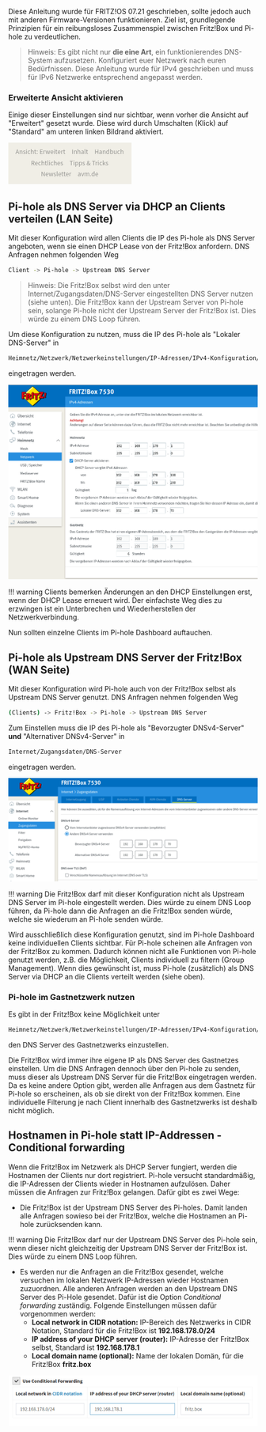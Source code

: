 Diese Anleitung wurde für FRITZ!OS 07.21 geschrieben, sollte jedoch auch mit anderen Firmware-Versionen funktionieren. Ziel ist, grundlegende Prinzipien für ein reibungsloses Zusammenspiel zwischen Fritz!Box und Pi-hole zu verdeutlichen.

> Hinweis:
Es gibt nicht nur **die eine Art**, ein funktionierendes DNS-System aufzusetzen.  Konfiguriert euer Netzwerk nach euren Bedürfnissen.
Diese Anleitung wurde für IPv4 geschrieben und muss für IPv6 Netzwerke entsprechend angepasst werden.

### Erweiterte Ansicht aktivieren

Einige dieser Einstellungen sind nur sichtbar, wenn vorher die Ansicht auf "Erweitert" gesetzt wurde. Diese wird durch Umschalten (Klick) auf "Standard" am unteren linken Bildrand aktiviert.

![Screenshot der Fritz!Box DHCP Einstellungen](../images/routers/fritzbox-advanced-de.png)

## Pi-hole als DNS Server via DHCP an Clients verteilen (LAN Seite)

Mit dieser Konfiguration wird allen Clients die IP des Pi-hole als DNS Server angeboten, wenn sie einen DHCP Lease von der Fritz!Box anfordern.
DNS Anfragen nehmen folgenden Weg

```bash
Client -> Pi-hole -> Upstream DNS Server
```

> Hinweis:
Die Fritz!Box selbst wird den unter Internet/Zugangsdaten/DNS-Server eingestellten DNS Server nutzen (siehe unten).
Die Fritz!Box kann der Upstream Server von Pi-hole sein, solange Pi-hole nicht der Upstream Server der Fritz!Box ist. Dies würde zu einem DNS Loop führen.

Um diese Konfiguration zu nutzen, muss die IP des Pi-hole als "Lokaler DNS-Server" in

```bash
Heimnetz/Netzwerk/Netzwerkeinstellungen/IP-Adressen/IPv4-Konfiguration/Heimnetz
```

eingetragen werden.

![Screenshot der Fritz!Box DHCP Einstellungen](../images/routers/fritzbox-dhcp-de.png)

!!! warning
    Clients bemerken Änderungen an den DHCP Einstellungen erst, wenn der DHCP Lease erneuert wird. Der einfachste Weg dies zu erzwingen ist ein Unterbrechen und Wiederherstellen der Netzwerkverbindung.

Nun sollten einzelne Clients im Pi-hole Dashboard auftauchen.

## Pi-hole als Upstream DNS Server der Fritz!Box (WAN  Seite)

Mit dieser Konfiguration wird Pi-hole  auch von der Fritz!Box selbst als Upstream DNS Server genutzt. DNS Anfragen nehmen folgenden Weg

```bash
(Clients) -> Fritz!Box -> Pi-hole -> Upstream DNS Server
```

Zum Einstellen muss die IP des Pi-hole als "Bevorzugter DNSv4-Server" **und** "Alternativer DNSv4-Server" in

```bash
Internet/Zugangsdaten/DNS-Server
```

eingetragen werden.

![Screenshot der Fritz!Box WAN DNS Konfiguration](../images/routers/fritzbox-wan-dns-de.png)

!!! warning
    Die Fritz!Box darf mit dieser Konfiguration nicht als Upstream DNS Server im Pi-hole eingestellt werden. Dies würde zu einem DNS Loop führen, da Pi-hole dann die Anfragen an die Fritz!Box senden würde, welche sie wiederum an Pi-hole senden würde.

Wird ausschließlich diese Konfiguration genutzt, sind im Pi-hole Dashboard keine individuellen Clients sichtbar. Für Pi-hole scheinen alle Anfragen von der Fritz!Box zu kommen. Dadurch können nicht alle Funktionen von Pi-hole genutzt werden, z.B. die Möglichkeit, Clients individuell zu filtern (Group Management). Wenn dies gewünscht ist, muss Pi-hole (zusätzlich) als DNS Server via DHCP an die Clients verteilt werden (siehe oben).

### Pi-hole im Gastnetzwerk nutzen

Es gibt in der Fritz!Box keine Möglichkeit unter

```bash
Heimnetz/Netzwerk/Netzwerkeinstellungen/IP-Adressen/IPv4-Konfiguration/Gastnetz
```

den DNS Server des Gastnetzwerks einzustellen.

Die Fritz!Box wird immer ihre eigene IP als DNS Server des Gastnetzes einstellen. Um die DNS Anfragen dennoch über den Pi-hole zu senden, muss dieser als Upstream DNS Server für die Fritz!Box eingetragen werden. Da es keine andere Option gibt, werden alle Anfragen aus dem Gastnetz für Pi-hole so erscheinen, als ob sie direkt von der Fritz!Box kommen. Eine individuelle Filterung je nach Client innerhalb des Gastnetzwerks ist deshalb nicht möglich.

## Hostnamen in Pi-hole statt IP-Addressen - Conditional forwarding

Wenn die Fritz!Box im Netzwerk als DHCP Server fungiert, werden die Hostnamen der Clients nur dort registriert. Pi-hole versucht standardmäßig, die IP-Adressen der Clients wieder in Hostnamen aufzulösen. Daher müssen die Anfragen zur Fritz!Box gelangen.
Dafür gibt es zwei Wege:

* Die Fritz!Box ist der Upstream DNS Server des Pi-holes. Damit landen alle Anfragen sowieso bei der Fritz!Box, welche die Hostnamen an Pi-hole zurücksenden kann.

!!! warning
    Die Fritz!Box darf nur der Upstream DNS Server des Pi-hole sein, wenn dieser nicht gleichzeitig der Upstream DNS Server der Fritz!Box ist. Dies würde zu einem DNS Loop führen.

* Es werden nur die Anfragen an die Fritz!Box gesendet, welche versuchen im lokalen Netzwerk IP-Adressen wieder Hostnamen zuzuordnen. Alle anderen Anfragen werden an den Upstream DNS Server des Pi-Hole gesendet. Dafür ist die Option *Conditional forwarding* zuständig.
Folgende Einstellungen müssen dafür vorgenommen werden:
    * **Local network in CIDR notation:** IP-Bereich des Netzwerks in CIDR Notation, Standard für die Fritz!Box ist **192.168.178.0/24**
    * **IP address of your DHCP server (router):** IP-Adresse der Fritz!Box selbst, Standard ist **192.168.178.1**
    * **Local domain name (optional):** Name der lokalen Domän, für die Fritz!Box **fritz.box**

![Screenshot der Conditional Forwarding Einstellungen](../images/routers/conditional-forwarding.png)
